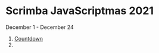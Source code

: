 # Scrimba JavaScriptmas 2021

December 1 - December 24

1. [Countdown](https://darrickfauvel.github.io/JavaScriptmas-2021/day01-countdown/ 'Christmas Countdown')
2.
